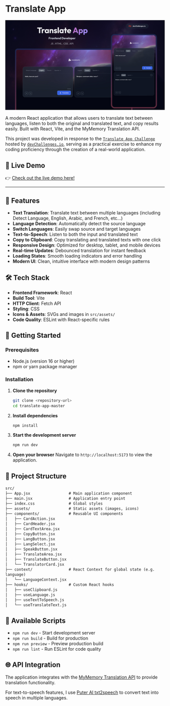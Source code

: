 # Translate App

![Translate App Thumbnail](./thumbnail.jpg)

A modern React application that allows users to translate text between languages, listen to both the original and translated text, and copy results easily. Built with React, Vite, and the MyMemory Translation API.

This project was developed in response to the [`Translate App Challenge`](https://devchallenges.io/challenge/translate-app) hosted by [`devChallenges.io`](https://devchallenges.io/), serving as a practical exercise to enhance my coding proficiency through the creation of a real-world application.

## 🔗 Live Demo

👉 [Check out the live demo here!](https://Rola-Al-Ahmad.github.io/Translator)

---

## 🚀 Features

- **Text Translation**: Translate text between multiple languages (including Detect Language, English, Arabic, and French, etc...)
- **Language Detection**: Automatically detect the source language
- **Switch Languages**: Easily swap source and target languages
- **Text-to-Speech**: Listen to both the input and translated text
- **Copy to Clipboard**: Copy translating and translated texts with one click
- **Responsive Design**: Optimized for desktop, tablet, and mobile devices
- **Real-time Updates**: Debounced translation for instant feedback
- **Loading States**: Smooth loading indicators and error handling
- **Modern UI**: Clean, intuitive interface with modern design patterns

## 🛠️ Tech Stack

- **Frontend Framework**: React
- **Build Tool**: Vite
- **HTTP Client**: Fetch API
- **Styling**: CSS
- **Icons & Assets**: SVGs and images in `src/assets/`
- **Code Quality**: ESLint with React-specific rules

## 🚀 Getting Started

### Prerequisites

- Node.js (version 16 or higher)
- npm or yarn package manager

### Installation

1. **Clone the repository**
   ```bash
   git clone <repository-url>
   cd translate-app-master
   ```
2. **Install dependencies**
   ```bash
   npm install
   ```
3. **Start the development server**
   ```bash
   npm run dev
   ```
4. **Open your browser**
   Navigate to `http://localhost:5173` to view the application.

## 📁 Project Structure

```
src/
├── App.jsx                 # Main application component
├── main.jsx                # Application entry point
├── index.css               # Global styles
├── assets/                 # Static assets (images, icons)
├── components/             # Reusable UI components
│   ├── CardAction.jsx
│   ├── CardHeader.jsx
│   ├── CardTextArea.jsx
│   ├── CopyButton.jsx
│   ├── LangButton.jsx
│   ├── LangSelect.jsx
│   ├── SpeakButton.jsx
│   ├── TranslateArea.jsx
│   ├── TranslateButton.jsx
│   └── TranslatorCard.jsx
├── context/                # React Context for global state (e.g. language)
│   └── LanguageContext.jsx
├── hooks/                  # Custom React hooks
│   ├── useClipboard.js
│   ├── useLanguage.js
│   ├── useTextToSpeech.js
│   └── useTranslateText.js
```


## 🔧 Available Scripts

- `npm run dev` - Start development server
- `npm run build` - Build for production
- `npm run preview` - Preview production build
- `npm run lint` - Run ESLint for code quality

## 🌐 API Integration

The application integrates with the [MyMemory Translation API](https://mymemory.translated.net/doc/spec.php) to provide translation functionality.

For text-to-speech features, I use [Puter AI txt2speech](https://docs.puter.com/) to convert text into speech in multiple languages.


